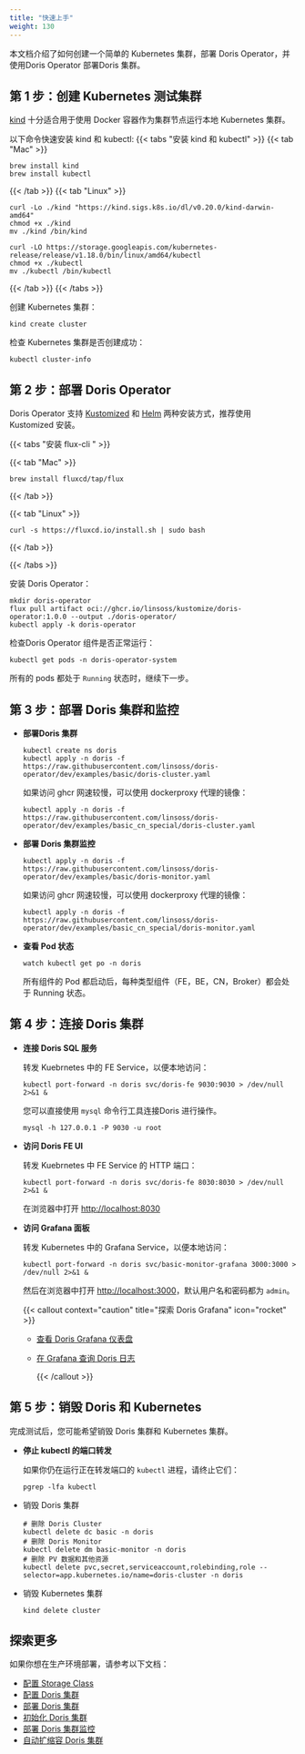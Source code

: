 ```yaml
---
title: "快速上手"
weight: 130
---
```


本文档介绍了如何创建一个简单的 Kubernetes 集群，部署 Doris Operator，并使用Doris Operator 部署Doris 集群。

## 第 1 步：创建 Kubernetes 测试集群

[kind](https://kind.sigs.k8s.io/) 十分适合用于使用 Docker 容器作为集群节点运行本地 Kubernetes 集群。

以下命令快速安装 kind 和 kubectl:
{{< tabs "安装 kind 和 kubectl" >}}
{{< tab "Mac" >}}

```shell
brew install kind
brew install kubectl
```

{{< /tab >}}
{{< tab "Linux" >}}

```shell
curl -Lo ./kind "https://kind.sigs.k8s.io/dl/v0.20.0/kind-darwin-amd64"
chmod +x ./kind
mv ./kind /bin/kind

curl -LO https://storage.googleapis.com/kubernetes-release/release/v1.18.0/bin/linux/amd64/kubectl
chmod +x ./kubectl
mv ./kubectl /bin/kubectl
```

{{< /tab >}}
{{< /tabs >}}

创建 Kubernetes 集群：

```shell
kind create cluster
```

检查 Kubernetes 集群是否创建成功：

```shell
kubectl cluster-info
```

## 第 2 步：部署 Doris Operator

Doris Operator 支持 [Kustomized](../../installation/kustomized-installation/)
和 [Helm](../../installation/helm-installation/) 两种安装方式，推荐使用 Kustomized 安装。

{{< tabs "安装 flux-cli " >}}

{{< tab "Mac" >}}

```shell
brew install fluxcd/tap/flux
```

{{< /tab >}}

{{< tab "Linux" >}}

```shell
curl -s https://fluxcd.io/install.sh | sudo bash
```

{{< /tab >}}

{{< /tabs >}}

安装 Doris Operator：

```shell
mkdir doris-operator
flux pull artifact oci://ghcr.io/linsoss/kustomize/doris-operator:1.0.0 --output ./doris-operator/
kubectl apply -k doris-operator
```

检查Doris Operator 组件是否正常运行：

```shell
kubectl get pods -n doris-operator-system
```

所有的 pods 都处于 `Running` 状态时，继续下一步。

## 第 3 步：部署 Doris 集群和监控

- **部署Doris 集群**

    ```shell
    kubectl create ns doris
    kubectl apply -n doris -f https://raw.githubusercontent.com/linsoss/doris-operator/dev/examples/basic/doris-cluster.yaml 
    ```

  如果访问 ghcr 网速较慢，可以使用 dockerproxy 代理的镜像：

    ```shell
    kubectl apply -n doris -f https://raw.githubusercontent.com/linsoss/doris-operator/dev/examples/basic_cn_special/doris-cluster.yaml
    ```

- **部署 Doris 集群监控**

   ```shell
   kubectl apply -n doris -f https://raw.githubusercontent.com/linsoss/doris-operator/dev/examples/basic/doris-monitor.yaml
   ```

  如果访问 ghcr 网速较慢，可以使用 dockerproxy 代理的镜像：

   ```shell
   kubectl apply -n doris -f https://raw.githubusercontent.com/linsoss/doris-operator/dev/examples/basic_cn_special/doris-monitor.yaml
   ```

- **查看 Pod 状态**

   ```shell
   watch kubectl get po -n doris
   ```

  所有组件的 Pod 都启动后，每种类型组件（FE，BE，CN，Broker）都会处于 Running 状态。

## 第 4 步：连接 Doris 集群

- **连接 Doris SQL 服务**

  转发 Kuebrnetes 中的 FE Service，以便本地访问：

    ```shell
    kubectl port-forward -n doris svc/doris-fe 9030:9030 > /dev/null 2>&1 &
    ```

  您可以直接使用 `mysql` 命令行工具连接Doris 进行操作。

    ```shell
    mysql -h 127.0.0.1 -P 9030 -u root
    ```

- **访问 Doris FE UI**

  转发 Kuebrnetes 中 FE Service 的 HTTP 端口：

    ```shell
    kubectl port-forward -n doris svc/doris-fe 8030:8030 > /dev/null 2>&1 &
    ```

  在浏览器中打开 [http://localhost:8030](http://localhost:3000/)

- **访问 Grafana 面板**

  转发 Kubernetes 中的 Grafana Service，以便本地访问：

    ```shell
    kubectl port-forward -n doris svc/basic-monitor-grafana 3000:3000 > /dev/null 2>&1 &
    ```

  然后在浏览器中打开 [http://localhost:3000](http://localhost:3000/)，默认用户名和密码都为 `admin`。

  {{< callout context="caution" title="探索 Doris Grafana" icon="rocket"  >}}

    - [查看 Doris Grafana 仪表盘](../../monitor/%E6%9F%A5%E7%9C%8B-doris-grafana-%E4%BB%AA%E8%A1%A8%E7%9B%98/)
    - [在 Grafana 查询 Doris 日志](../../monitor/%E5%9C%A8-grafana-%E6%9F%A5%E8%AF%A2-doris-%E6%97%A5%E5%BF%97/)

      {{< /callout >}}

## 第 5 步：销毁 Doris 和 Kubernetes

完成测试后，您可能希望销毁 Doris 集群和 Kubernetes 集群。

- **停止 kubectl 的端口转发**

  如果你仍在运行正在转发端口的 `kubectl` 进程，请终止它们：

    ```shell
    pgrep -lfa kubectl
    ```

- 销毁 Doris 集群

    ```shell
    # 删除 Doris Cluster
    kubectl delete dc basic -n doris
    # 删除 Doris Monitor
    kubectl delete dm basic-monitor -n doris
    # 删除 PV 数据和其他资源
    kubectl delete pvc,secret,serviceaccount,rolebinding,role --selector=app.kubernetes.io/name=doris-cluster -n doris
    ```

- 销毁 Kubernetes 集群

    ```shell
    kind delete cluster
    ```

## 探索更多

如果你想在生产环境部署，请参考以下文档：

- [配置 Storage Class](../../deploy/%E9%85%8D%E7%BD%AE-storage-class/)
- [配置 Doris 集群](../../deploy/%E9%85%8D%E7%BD%AE-doris-%E9%9B%86%E7%BE%A4/)
- [部署 Doris 集群](../../deploy/%E9%83%A8%E7%BD%B2-doris-%E9%9B%86%E7%BE%A4/)
- [初始化 Doris 集群](../../deploy/%E5%88%9D%E5%A7%8B%E5%8C%96-doris-%E9%9B%86%E7%BE%A4/)
- [部署 Doris 集群监控](../../monitor/%E9%83%A8%E7%BD%B2-doris-%E9%9B%86%E7%BE%A4%E7%9B%91%E6%8E%A7/)
- [自动扩缩容 Doris 集群](../../scale/%E8%87%AA%E5%8A%A8%E6%89%A9%E7%BC%A9%E5%AE%B9-doris-%E9%9B%86%E7%BE%A4/)
